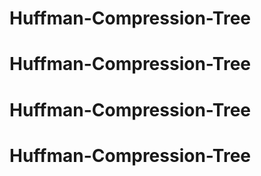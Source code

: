 # Huffman-Compression-Tree
# Huffman-Compression-Tree
# Huffman-Compression-Tree
# Huffman-Compression-Tree
